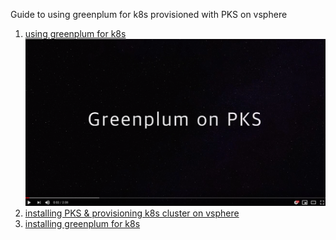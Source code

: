 
Guide to using greenplum for k8s provisioned with PKS on vsphere
1. [using greenplum for k8s](/greenplum/using-greenplum-for-k8s.md)
[![greenplum on K8S](/greenplum/demo-video.png)](https://www.youtube.com/watch?v=U5B0PTRBpZ0)
1. [installing PKS & provisioning k8s cluster on vsphere](https://github.com/myminseok/pivotal-docs/blob/master/greenplum/install-pks-vsphere.md)
1. [installing greenplum for k8s](https://github.com/myminseok/pivotal-docs/blob/master/greenplum/install-greenplum-operator.md)
